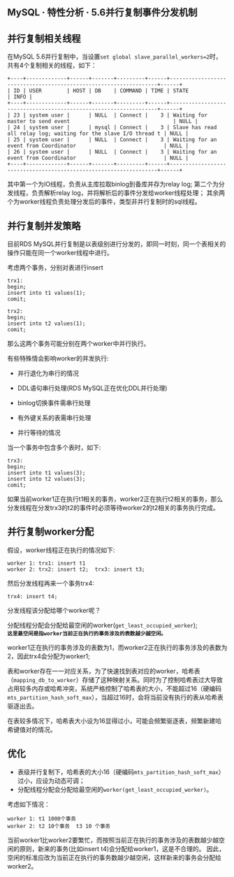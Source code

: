 ## MySQL · 特性分析 · 5.6并行复制事件分发机制


    
## 并行复制相关线程


在MySQL 5.6并行复制中，当设置`set global slave_parallel_workers=2`时，共有4个复制相关的线程，如下：  

```LANG
+----+-------------+------+-------+---------+------+------------------------------------------------------------------+------+
| ID | USER        | HOST | DB    | COMMAND | TIME | STATE                                                            | INFO |
+----+-------------+------+-------+---------+------+------------------------------------------------------------------+------+
| 23 | system user |      | NULL  | Connect |    3 | Waiting for master to send event                                 | NULL |
| 24 | system user |      | mysql | Connect |    3 | Slave has read all relay log; waiting for the slave I/O thread t | NULL |
| 25 | system user |      | NULL  | Connect |    3 | Waiting for an event from Coordinator                            | NULL |
| 26 | system user |      | NULL  | Connect |    3 | Waiting for an event from Coordinator                            | NULL |
+----+-------------+------+-------+---------+------+------------------------------------------------------------------+------+

```


其中第一个为IO线程，负责从主库拉取binlog到备库并存为relay log;
第二个为分发线程，负责解析relay log，并将解析后的事件分发给worker线程处理；
其余两个为worker线程负责处理分发后的事件，类型非并行复制时的sql线程。  

## 并行复制并发策略


目前RDS MySQL并行复制是以表级别进行分发的，即同一时刻，同一个表相关的操作只能在同一个worker线程中进行。  


考虑两个事务，分别对表进行insert  

```LANG
trx1:
begin;
insert into t1 values(1);
comit;

trx2:
begin;
insert into t2 values(1);
comit;

```


那么这两个事务可能分别在两个worker中并行执行。  


有些特殊情会影响worker的并发执行:  


* 并行退化为串行的情况
  

* DDL语句串行处理(RDS MySQL正在优化DDL并行处理)
* binlog切换事件需串行处理
* 有外键关系的表需串行处理
    

  
* 并行等待的情况



当一个事务中包含多个表时，如下:  

```LANG
trx3:
begin;
insert into t1 values(3);
insert into t2 values(3);
comit;

```


如果当前worker1正在执行t1相关的事务，worker2正在执行t2相关的事务，那么分发线程在分发trx3的t2的事件时必须等待worker2的t2相关的事务执行完成。  

## 并行复制worker分配


假设，worker线程正在执行的情况如下:  

```LANG
worker 1: trx1: insert t1
worker 2: trx2: insert t2;  trx3: insert t3;

```


然后分发线程再来一个事务trx4:  

```LANG
trx4: insert t4;

```


分发线程该分配给哪个worker呢？  


分配线程分配会分配给最空闲的worker(`get_least_occupied_worker`);   **`这里最空闲是指worker当前正在执行的事务涉及的表数越少越空闲。`**   


worker1正在执行的事务涉及的表数为1，而worker2正在执行的事务涉及的表数为2，因此trx4会分配为worker1;  


表和worker存在一一对应关系，为了快速找到表对应的worker，哈希表（`mapping_db_to_worker`）存储了这种映射关系。同时为了控制哈希表过大导致占用较多内存或哈希冲突，系统严格控制了哈希表的大小，不能超过16（硬编码`mts_partition_hash_soft_max`），当超过16时，会将当前没有执行的表从哈希表驱逐出去。  


在表较多情况下，哈希表大小设为16显得过小，可能会频繁驱逐表，频繁新建哈希键值对的情况。  

## 优化


* 表级并行复制下，哈希表的大小16（硬编码`mts_partition_hash_soft_max`）过小，应设为动态可调；
* 分配线程分配会分配给最空闲的`worker(get_least_occupied_worker)`。



考虑如下情况：  

```LANG
worker 1: t1 1000个事务
worker 2: t2 10个事务  t3 10 个事务

```


当前worker1比worker2要繁忙，而按照当前正在执行的事务涉及的表数越少越空闲的原则，新来的事务(比如insert t4)会分配给worker1，这是不合理的。
因此，空闲的标准应改为当前正在执行的事务数越少越空闲，这样新来的事务会分配给worker2。  

